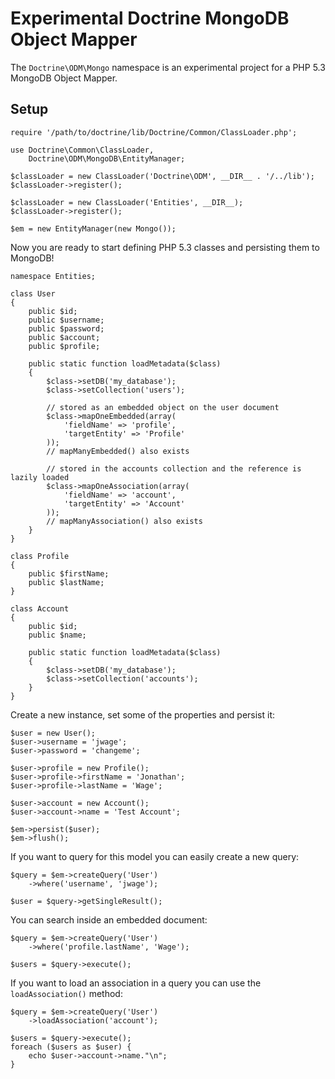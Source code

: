 # Experimental Doctrine MongoDB Object Mapper

The `Doctrine\ODM\Mongo` namespace is an experimental project for a PHP 5.3 
MongoDB Object Mapper.

## Setup

    require '/path/to/doctrine/lib/Doctrine/Common/ClassLoader.php';

    use Doctrine\Common\ClassLoader,
        Doctrine\ODM\MongoDB\EntityManager;

    $classLoader = new ClassLoader('Doctrine\ODM', __DIR__ . '/../lib');
    $classLoader->register();

    $classLoader = new ClassLoader('Entities', __DIR__);
    $classLoader->register();

    $em = new EntityManager(new Mongo());

Now you are ready to start defining PHP 5.3 classes and persisting them to MongoDB!

    namespace Entities;

    class User
    {
        public $id;
        public $username;
        public $password;
        public $account;
        public $profile;

        public static function loadMetadata($class)
        {
            $class->setDB('my_database');
            $class->setCollection('users');

            // stored as an embedded object on the user document
            $class->mapOneEmbedded(array(
                'fieldName' => 'profile',
                'targetEntity' => 'Profile'
            ));
            // mapManyEmbedded() also exists

            // stored in the accounts collection and the reference is lazily loaded
            $class->mapOneAssociation(array(
                'fieldName' => 'account',
                'targetEntity' => 'Account'
            ));
            // mapManyAssociation() also exists
        }
    }
    
    class Profile
    {
        public $firstName;
        public $lastName;
    }

    class Account
    {
        public $id;
        public $name;

        public static function loadMetadata($class)
        {
            $class->setDB('my_database');
            $class->setCollection('accounts');
        }
    }

Create a new instance, set some of the properties and persist it:

    $user = new User();
    $user->username = 'jwage';
    $user->password = 'changeme';

    $user->profile = new Profile();
    $user->profile->firstName = 'Jonathan';
    $user->profile->lastName = 'Wage';

    $user->account = new Account();
    $user->account->name = 'Test Account';

    $em->persist($user);
    $em->flush();

If you want to query for this model you can easily create a new query:

    $query = $em->createQuery('User')
        ->where('username', 'jwage');
    
    $user = $query->getSingleResult();

You can search inside an embedded document:

    $query = $em->createQuery('User')
        ->where('profile.lastName', 'Wage');

    $users = $query->execute();

If you want to load an association in a query you can use the `loadAssociation()` 
method:

    $query = $em->createQuery('User')
        ->loadAssociation('account');
    
    $users = $query->execute();
    foreach ($users as $user) {
        echo $user->account->name."\n";
    }